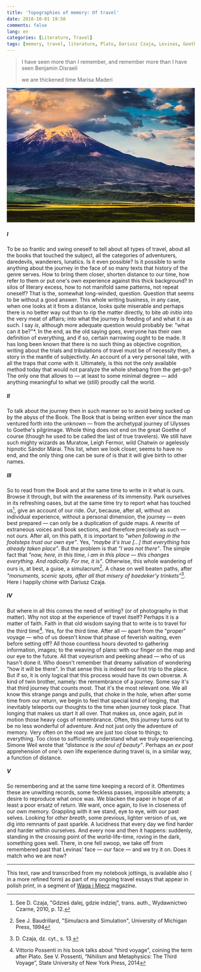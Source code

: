 ```yaml
---
title: 'Topographies of memory: Of travel'
date: 2018-10-01 19:50
comments: false
lang: en
categories: [Literature, Travel]
tags: [memory, travel, literature, Plato, Dariusz Czaja, Levinas, Goethe, Disraeli, Bruce Chatwin, Sándor Márai, Muratow, Leigh Fermor, Baudrillard, Vittorio Possenti]
---
```


> I have seen more than I remember, and remember more than I have seen
> <span class="quote-author">Benjamin Disraeli</span>
>
> we are thickened time
> <span class="quote-author">Marisa Maderi</span>

![Mount Ararat, Turkey](mount-ararat-turkey.jpg "Mount Ararat, Turkey")

##### I

To be so frantic and swing oneself to tell about all types of travel, about all the books that
touched the subject, all the categories of adventurers, daredevils, wanderers, lunatics. Is it even
possible? Is it possible to write anything about the journey in the face of so many texts that
history of the genre serves. How to bring them closer, shorten distance to our time, how refer to
them or put one's own experience against this thick background? In silos of literary excess, how to
not manifold same patterns, not repeat oneself? That is the, somewhat long-winded, question.
Question that seems to be without a good answer. This whole writing business, in any case, when one
looks at it from a distance, looks quite miserable and perhaps there is no better way out than to
rip the matter directly, to bite *ab initio* into the very meat of affairs; into what the journey is
feeding of and what it *is* as such. I say *is*, although more adequate question would probably be:
"what can it be?"*. In the end, as the old saying goes, everyone has their own definition of
everything, and if so, certain narrowing ought to be made. It has long been known that there is no
such thing as objective cognition, writing about the trials and tribulations of travel must be of
necessity then, a story in the mantle of subjectivity. An account of a very personal take, with all
the traps that come with it. Ultimately, is this not the only available method today that would not
paralyze the whole shebang from the get-go? The only one that allows to — at least to some minimal
degree — add anything meaningful to what we (still) proudly call the world.

##### II

To talk about the journey then in such manner so to avoid being sucked up by the abyss of the Book.
The Book that is being written ever since the man ventured forth into the unknown — from the
archetypal journey of Ulysses to Goethe's pilgrimage. Whole thing does not end on the great Goethe
of course (though he used to be called the last of true travelers). We still have such mighty
wizards as Muratow, Leigh Fermor, wild Chatwin or agelessly hipnotic Sándor Márai. This list, when
we look closer, seems to have no end, and the only thing one can be sure of is that it will give
birth to other names.

##### III

So to read from the Book and at the same time to write in it what is ours. Browse it through, but
with the awareness of its immensity. Park ourselves in its refreshing oases, but at the same time
try to report what has touched us[^1], give an account of our ride. *Our*, because, after all,
without an individual experience, without a personal dimension, the journey — even best prepared —
can only be a duplication of guide maps. A rewrite of extraneous voices and book sections, and
therefore precisely as such — not *ours*. After all, on this path, it is important to *"when
following in the footsteps trust our own eye"*. Yes, *"maybe it's true [...] that everything has
already taken place"*. But the problem is that *"I was not there"*. The simple fact that *"now,
here, in this time, i am in this place — this changes everything. And radically. For me, it is"*.
Otherwise, this whole wandering of ours is, at best, a guise, a simulacrum[^2]. A chase on well beaten
paths, after *"monuments, scenic spots, after all that misery of baedeker'y trinkets"*[^3]. Here i
happily chime with Dariusz Czaja.

##### IV

But where in all this comes the need of writing? (or of photography in that matter). Why not stop at
the experience of travel itself? Perhaps it is a matter of faith. Faith in that old wisdom saying
that to write is to travel for the third time[^4]. Yes, for the third time. After all — apart from
the "proper" voyage — who of us doesn't know that phase of feverish waiting, even before setting
off? All those countless hours devoted to gathering information, images; to the weaving of plans:
with our finger on the map and our eye to the future. All that voyeurism and peeking ahead — who of
us hasn't done it. Who doesn't remember that dreamy salivation of wondering "how it will be there".
In that sense this is indeed our first trip to the place. But if so, it is only logical that this
process would have its own obverse. A kind of twin brother, namely: the remembrance of a journey.
Some say it's that third journey that counts most. That it's the most relevant one. We all know
this strange pangs and pulls, that choke in the hole, when after some time from our return, we begin
to feel that special kind of longing, that inevitably teleports our thoughts to the time when
journey took place. That longing that makes us start it all over. That makes us, once again, put in
motion those heavy cogs of remembrance. Often, this journey turns out to be no less wonderful of
adventure. And not just only the adventure of memory. Very often on the road we are just too close
to things; to everything. Too close to sufficiently understand what we truly experiencing. Simone
Weil wrote that *"distance is the soul of beauty"*. Perhaps an *ex post* apprehension of one's own
life experience during travel is, in a similar way, a function of distance.

##### V

So remembering and at the same time keeping a record of it. Oftentimes these are unwitting records,
some feckless passes, impossible attempts; a desire to reproduce what once was. We blacken the paper
in hope of at least a poor ersatz of return. We want, once again, to live in closeness of our own
memory. Grappling with it we stand, eye to eye, with our past selves. Looking for *other breath*,
some previous, lighter version of us, we dig into remnants of past sparkle. A lucidness that every
day we find harder and harder within ourselves. And every now and then it happens: suddenly,
standing in the crossing point of the world-life-time, roving in the dark, something goes well.
There, in one fell swoop, we take off from remembered past that Levinas' face — *our* face — and
we try it on. Does it match who we are now?

---

<p class="no-indent italic">This text, raw and transcribed from my notebook jottings, is available
also ( in a more refined form) as part of my ongoing travel essays that appear in polish print, in a
segment of <a href="http://alpha.bn.org.pl/record=b1300628*en" title="Waga i Miecz">Waga i Miecz</a>
magazine.</p>

[^1]: See D. Czaja, "Gdzieś dalej, gdzie indziej", trans. auth., Wydawnictwo Czarne, 2010, p. 12.

[^2]: See J. Baudrillard, "Simulacra and Simulation", University of Michigan Press, 1994

[^3]: D. Czaja, dz. cyt., s. 13.

[^4]: Vittorio Possenti in his book talks about "third voyage", coining the term after Plato. See V. Possenti, “Nihilism and Metaphysics: The Third Voyage”, State University of New York Press, 2014

